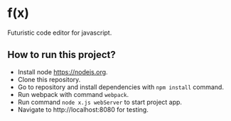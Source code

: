 # f(x)

Futuristic code editor for javascript.

## How to run this project?

* Install node https://nodejs.org.
* Clone this repository.
* Go to repository and install dependencies with `npm install` command.
* Run webpack with command `webpack`.
* Run command `node x.js webServer` to start project app.
* Navigate to http://localhost:8080 for testing.